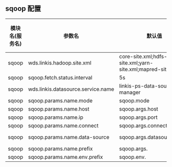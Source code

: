 ## sqoop 配置


| 模块名(服务名) | 参数名 | 默认值 | 描述 | 是否引用|
| -------- | -------- | ----- |----- |  -----   |
|sqoop|wds.linkis.hadoop.site.xml |core-site.xml;hdfs-site.xml;yarn-site.xml;mapred-site.xml| hadoop.site.xml|
|sqoop|sqoop.fetch.status.interval|5s |status.interval|
|sqoop|wds.linkis.datasource.service.name|linkis-ps-data-source-manager|datasource.service.name|
|sqoop|sqoop.params.name.mode| sqoop.mode |params.name.mode|
|sqoop|sqoop.params.name.host|sqoop.args.host |params.name.host|
|sqoop|sqoop.params.name.ip| sqoop.args.port|params.name.ip  |
|sqoop|sqoop.params.name.connect |sqoop.args.connect| params.name.connect|
|sqoop|sqoop.params.name.data-source| sqoop.args.datasource.name |params.name.data-source|
|sqoop|sqoop.params.name.prefix| sqoop.args. | params.name.prefix |
|sqoop|sqoop.params.name.env.prefix| sqoop.env. |params.name.env.prefix|
 
 
